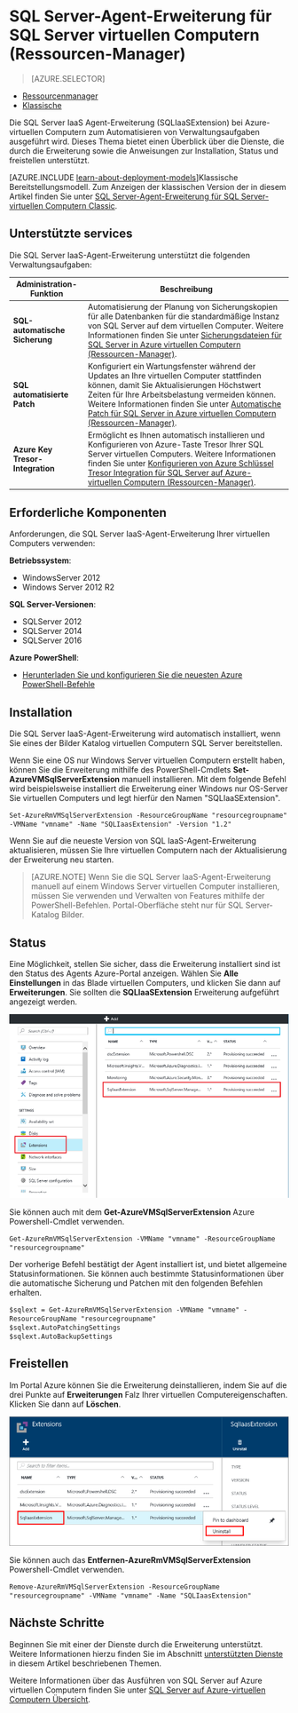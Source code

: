 <properties
    pageTitle="SQL Server-Agent-Erweiterung für SQL Server virtuellen Computern (Ressourcenmanager) | Microsoft Azure"
    description="In diesem Thema beschrieben, wie die SQL Server-Agent-Erweiterung verwalten, die um bestimmte SQL Server-Verwaltungsaufgaben automatisieren wird. Hierzu gehören die automatische Sicherung, automatisierte Patch und Azure-Taste Tresor Integration. In diesem Thema wird den Ressourcenmanager Bereitstellung Modus verwendet."
    services="virtual-machines-windows"
    documentationCenter=""
    authors="rothja"
    manager="jhubbard"
    editor=""
    tags="azure-resource-manager"/>

<tags
    ms.service="virtual-machines-windows"
    ms.devlang="na"
    ms.topic="article"
    ms.tgt_pltfrm="vm-windows-sql-server"
    ms.workload="infrastructure-services"
    ms.date="10/27/2016"
    ms.author="jroth"/>

# <a name="sql-server-agent-extension-for-sql-server-vms-resource-manager"></a>SQL Server-Agent-Erweiterung für SQL Server virtuellen Computern (Ressourcen-Manager)

> [AZURE.SELECTOR]
- [Ressourcenmanager](virtual-machines-windows-sql-server-agent-extension.md)
- [Klassische](virtual-machines-windows-classic-sql-server-agent-extension.md)

Die SQL Server IaaS Agent-Erweiterung (SQLIaaSExtension) bei Azure-virtuellen Computern zum Automatisieren von Verwaltungsaufgaben ausgeführt wird. Dieses Thema bietet einen Überblick über die Dienste, die durch die Erweiterung sowie die Anweisungen zur Installation, Status und freistellen unterstützt.

[AZURE.INCLUDE [learn-about-deployment-models](../../includes/learn-about-deployment-models-rm-include.md)]Klassische Bereitstellungsmodell. Zum Anzeigen der klassischen Version der in diesem Artikel finden Sie unter [SQL Server-Agent-Erweiterung für SQL Server-virtuellen Computern Classic](virtual-machines-windows-classic-sql-server-agent-extension.md).

## <a name="supported-services"></a>Unterstützte services

Die SQL Server IaaS-Agent-Erweiterung unterstützt die folgenden Verwaltungsaufgaben:

| Administration-Funktion | Beschreibung |
|---------------------|-------------------------------|
| **SQL-automatische Sicherung** | Automatisierung der Planung von Sicherungskopien für alle Datenbanken für die standardmäßige Instanz von SQL Server auf dem virtuellen Computer. Weitere Informationen finden Sie unter [Sicherungsdateien für SQL Server in Azure virtuellen Computern (Ressourcen-Manager)](virtual-machines-windows-sql-automated-backup.md).|
| **SQL automatisierte Patch** | Konfiguriert ein Wartungsfenster während der Updates an Ihre virtuellen Computer stattfinden können, damit Sie Aktualisierungen Höchstwert Zeiten für Ihre Arbeitsbelastung vermeiden können. Weitere Informationen finden Sie unter [Automatische Patch für SQL Server in Azure virtuellen Computern (Ressourcen-Manager)](virtual-machines-windows-sql-automated-patching.md).|
| **Azure Key Tresor-Integration** | Ermöglicht es Ihnen automatisch installieren und Konfigurieren von Azure-Taste Tresor Ihrer SQL Server virtuellen Computers. Weitere Informationen finden Sie unter [Konfigurieren von Azure Schlüssel Tresor Integration für SQL Server auf Azure-virtuellen Computern (Ressourcen-Manager)](virtual-machines-windows-ps-sql-keyvault.md).|

## <a name="prerequisites"></a>Erforderliche Komponenten

Anforderungen, die SQL Server IaaS-Agent-Erweiterung Ihrer virtuellen Computers verwenden:

**Betriebssystem**:

- WindowsServer 2012
- Windows Server 2012 R2

**SQL Server-Versionen**:

- SQLServer 2012
- SQLServer 2014
- SQLServer 2016

**Azure PowerShell**:

- [Herunterladen Sie und konfigurieren Sie die neuesten Azure PowerShell-Befehle](../powershell-install-configure.md)

## <a name="installation"></a>Installation

Die SQL Server IaaS-Agent-Erweiterung wird automatisch installiert, wenn Sie eines der Bilder Katalog virtuellen Computern SQL Server bereitstellen.

Wenn Sie eine OS nur Windows Server virtuellen Computern erstellt haben, können Sie die Erweiterung mithilfe des PowerShell-Cmdlets **Set-AzureVMSqlServerExtension** manuell installieren. Mit dem folgende Befehl wird beispielsweise installiert die Erweiterung einer Windows nur OS-Server Sie virtuellen Computers und legt hierfür den Namen "SQLIaaSExtension".

    Set-AzureRmVMSqlServerExtension -ResourceGroupName "resourcegroupname" -VMName "vmname" -Name "SQLIaasExtension" -Version "1.2"

Wenn Sie auf die neueste Version von SQL IaaS-Agent-Erweiterung aktualisieren, müssen Sie Ihre virtuellen Computern nach der Aktualisierung der Erweiterung neu starten.

>[AZURE.NOTE] Wenn Sie die SQL Server IaaS-Agent-Erweiterung manuell auf einem Windows Server virtuellen Computer installieren, müssen Sie verwenden und Verwalten von Features mithilfe der PowerShell-Befehlen. Portal-Oberfläche steht nur für SQL Server-Katalog Bilder.

## <a name="status"></a>Status

Eine Möglichkeit, stellen Sie sicher, dass die Erweiterung installiert sind ist den Status des Agents Azure-Portal anzeigen. Wählen Sie **Alle Einstellungen** in das Blade virtuellen Computers, und klicken Sie dann auf **Erweiterungen**. Sie sollten die **SQLIaaSExtension** Erweiterung aufgeführt angezeigt werden.

![SQL Server-Agent IaaS Erweiterung Azure-Portal](./media/virtual-machines-windows-sql-server-agent-extension/azure-rm-sql-server-iaas-agent-portal.png)

Sie können auch mit dem **Get-AzureVMSqlServerExtension** Azure Powershell-Cmdlet verwenden.

    Get-AzureRmVMSqlServerExtension -VMName "vmname" -ResourceGroupName "resourcegroupname"

Der vorherige Befehl bestätigt der Agent installiert ist, und bietet allgemeine Statusinformationen. Sie können auch bestimmte Statusinformationen über die automatische Sicherung und Patchen mit den folgenden Befehlen erhalten.

    $sqlext = Get-AzureRmVMSqlServerExtension -VMName "vmname" -ResourceGroupName "resourcegroupname"
    $sqlext.AutoPatchingSettings
    $sqlext.AutoBackupSettings

## <a name="removal"></a>Freistellen   

Im Portal Azure können Sie die Erweiterung deinstallieren, indem Sie auf die drei Punkte auf **Erweiterungen** Falz Ihrer virtuellen Computereigenschaften. Klicken Sie dann auf **Löschen**.

![Deinstallieren Sie die SQL Server-Agent IaaS Erweiterung Azure-Portal](./media/virtual-machines-windows-sql-server-agent-extension/azure-rm-sql-server-iaas-agent-uninstall.png)

Sie können auch das **Entfernen-AzureRmVMSqlServerExtension** Powershell-Cmdlet verwenden.

    Remove-AzureRmVMSqlServerExtension -ResourceGroupName "resourcegroupname" -VMName "vmname" -Name "SQLIaasExtension"

## <a name="next-steps"></a>Nächste Schritte

Beginnen Sie mit einer der Dienste durch die Erweiterung unterstützt. Weitere Informationen hierzu finden Sie im Abschnitt [unterstützten Dienste](#supported-services) in diesem Artikel beschriebenen Themen.

Weitere Informationen über das Ausführen von SQL Server auf Azure virtuellen Computern finden Sie unter [SQL Server auf Azure-virtuellen Computern Übersicht](virtual-machines-windows-sql-server-iaas-overview.md).
